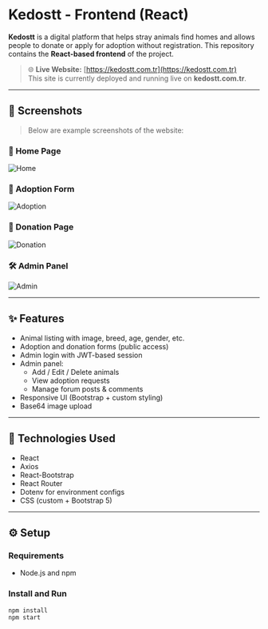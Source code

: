 # Kedostt - Frontend (React)

**Kedostt** is a digital platform that helps stray animals find homes and allows people to donate or apply for adoption without registration. This repository contains the **React-based frontend** of the project.

> 🌐 **Live Website:** [https://kedostt.com.tr](https://kedostt.com.tr)  
> This site is currently deployed and running live on **kedostt.com.tr**.

---

## 📸 Screenshots

> Below are example screenshots of the website:

### 🐾 Home Page
![Home](screenshots/Home.png)

### 📄 Adoption Form
![Adoption](screenshots/AdoptionForm.png)

### 💸 Donation Page
![Donation](screenshots/DonationPage.png)

### 🛠️ Admin Panel
![Admin](screenshots/AdminPanel.png)

---

## ✨ Features

- Animal listing with image, breed, age, gender, etc.
- Adoption and donation forms (public access)
- Admin login with JWT-based session
- Admin panel:
  - Add / Edit / Delete animals
  - View adoption requests
  - Manage forum posts & comments
- Responsive UI (Bootstrap + custom styling)
- Base64 image upload

---

## 🧰 Technologies Used

- React
- Axios
- React-Bootstrap
- React Router
- Dotenv for environment configs
- CSS (custom + Bootstrap 5)

---

## ⚙️ Setup

### Requirements
- Node.js and npm

### Install and Run

```bash
npm install
npm start
